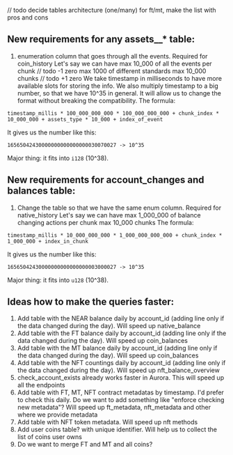 // todo decide tables architecture (one/many) for ft/mt, make the list with pros and cons


## New requirements for any assets__* table:
1. enumeration column that goes through all the events. Required for coin_history
   Let's say we can have max 10_000 of all the events per chunk // todo -1 zero
   max 1000 of different standards
   max 10_000 chunks // todo +1 zero
We take timestamp in milliseconds to have more available slots for storing the info.
We also multiply timestamp to a big number, so that we have 10^35 in general.
It will allow us to change the format without breaking the compatibility.
   The formula:
```
timestamp_millis * 100_000_000_000 * 100_000_000_000 + chunk_index * 10_000_000 + assets_type * 10_000 + index_of_event
```
It gives us the number like this:
```
16565042430000000000000000030070027 -> 10^35
```
Major thing: it fits into `i128` (10^38).


## New requirements for account_changes and balances table:
1. Change the table so that we have the same enum column. Required for native_history
   Let's say we can have max 1_000_000 of balance changing actions per chunk
   max 10_000 chunks
   The formula:
```
timestamp_millis * 10_000_000_000 * 1_000_000_000_000 + chunk_index * 1_000_000 + index_in_chunk
```
It gives us the number like this:
```
16565042430000000000000000003000027 -> 10^35
```
Major thing: it fits into `u128` (10^38).


## Ideas how to make the queries faster:
1. Add table with the NEAR balance daily by account_id (adding line only if the data changed during the day). Will speed up native_balance
2. Add table with the FT balance daily by account_id (adding line only if the data changed during the day). Will speed up coin_balances
3. Add table with the MT balance daily by account_id (adding line only if the data changed during the day). Will speed up coin_balances
4. Add table with the NFT countings daily by account_id (adding line only if the data changed during the day). Will speed up nft_balance_overview
5. check_account_exists already works faster in Aurora. This will speed up all the endpoints
6. Add table with FT, MT, NFT contract metadatas by timestamp. I'd prefer to check this daily. Do we want to add something like "enforce checking new metadata"? Will speed up ft_metadata, nft_metadata and other where we provide metadata
7. Add table with NFT token metadata. Will speed up nft methods
8. Add user coins table? with unique identifier. Will help us to collect the list of coins user owns
9. Do we want to merge FT and MT and all coins? 